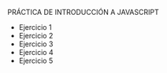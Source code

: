 PRÁCTICA DE INTRODUCCIÓN A JAVASCRIPT

- Ejercicio 1
- Ejercicio 2
- Ejercicio 3
- Ejercicio 4
- Ejercicio 5